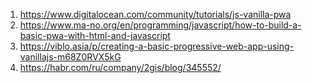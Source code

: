 1. https://www.digitalocean.com/community/tutorials/js-vanilla-pwa
1. https://www.ma-no.org/en/programming/javascript/how-to-build-a-basic-pwa-with-html-and-javascript
1. https://viblo.asia/p/creating-a-basic-progressive-web-app-using-vanillajs-m68Z0RVX5kG
1. https://habr.com/ru/company/2gis/blog/345552/